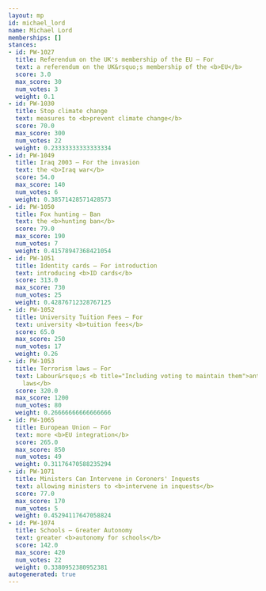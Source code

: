 ```yaml
---
layout: mp
id: michael_lord
name: Michael Lord
memberships: []
stances:
- id: PW-1027
  title: Referendum on the UK's membership of the EU — For
  text: a referendum on the UK&rsquo;s membership of the <b>EU</b>
  score: 3.0
  max_score: 30
  num_votes: 3
  weight: 0.1
- id: PW-1030
  title: Stop climate change
  text: measures to <b>prevent climate change</b>
  score: 70.0
  max_score: 300
  num_votes: 22
  weight: 0.23333333333333334
- id: PW-1049
  title: Iraq 2003 — For the invasion
  text: the <b>Iraq war</b>
  score: 54.0
  max_score: 140
  num_votes: 6
  weight: 0.38571428571428573
- id: PW-1050
  title: Fox hunting — Ban
  text: the <b>hunting ban</b>
  score: 79.0
  max_score: 190
  num_votes: 7
  weight: 0.41578947368421054
- id: PW-1051
  title: Identity cards — For introduction
  text: introducing <b>ID cards</b>
  score: 313.0
  max_score: 730
  num_votes: 25
  weight: 0.42876712328767125
- id: PW-1052
  title: University Tuition Fees — For
  text: university <b>tuition fees</b>
  score: 65.0
  max_score: 250
  num_votes: 17
  weight: 0.26
- id: PW-1053
  title: Terrorism laws — For
  text: Labour&rsquo;s <b title="Including voting to maintain them">anti-terrorism
    laws</b>
  score: 320.0
  max_score: 1200
  num_votes: 80
  weight: 0.26666666666666666
- id: PW-1065
  title: European Union — For
  text: more <b>EU integration</b>
  score: 265.0
  max_score: 850
  num_votes: 49
  weight: 0.31176470588235294
- id: PW-1071
  title: Ministers Can Intervene in Coroners' Inquests
  text: allowing ministers to <b>intervene in inquests</b>
  score: 77.0
  max_score: 170
  num_votes: 5
  weight: 0.45294117647058824
- id: PW-1074
  title: Schools — Greater Autonomy
  text: greater <b>autonomy for schools</b>
  score: 142.0
  max_score: 420
  num_votes: 22
  weight: 0.3380952380952381
autogenerated: true
---
```

